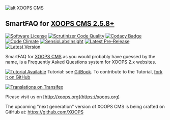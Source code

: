![alt XOOPS CMS](http://xoops.org/images/logoXoops4GithubRepository.png)
## SmartFAQ for  [XOOPS CMS 2.5.8+](https://xoops.org)
[![Software License](https://img.shields.io/badge/license-GPL-brightgreen.svg?style=flat)](LICENSE)
[![Scrutinizer Code Quality](https://img.shields.io/scrutinizer/g/mambax7/smartfaq.svg?style=flat)](https://scrutinizer-ci.com/g/mambax7/smartfaq/?branch=master)
[![Codacy Badge](https://api.codacy.com/project/badge/grade/2d27c0023ee54f0b9ba2b5d17a68b2a5)](https://www.codacy.com/app/mambax7/smartfaq)
[![Code Climate](https://img.shields.io/codeclimate/github/mambax7/smartfaq.svg?style=flat)](https://codeclimate.com/github/mambax7/smartfaq)
[![SensioLabsInsight](https://insight.sensiolabs.com/projects/10555054-c772-45fb-9d69-231ca48bb8a0/mini.png)](https://insight.sensiolabs.com/projects/10555054-c772-45fb-9d69-231ca48bb8a0)
[![Latest Pre-Release](https://img.shields.io/github/tag/XoopsModules25x/smartfaq.svg?style=flat)](https://github.com/XoopsModules25x/smartfaq/tags/)
[![Latest Version](https://img.shields.io/github/release/XoopsModules25x/smartfaq.svg?style=flat)](https://github.com/XoopsModules25x/smartfaq/releases/)

SmartFAQ for [XOOPS CMS](http://xoops.org) as you would probably have guessed by the name, is a Frequently Asked Questions system for XOOPS 2.x websites.

[![Tutorial Available](http://xoops.org/images/tutorial-available-blue.svg)](https://www.gitbook.com/book/xoops/smartfaq-tutorial/) Tutorial: see [GitBook](https://www.gitbook.com/book/xoops/smartfaq-tutorial/).
To contribute to the Tutorial, [fork it on GitHub](https://github.com/XoopsDocs/smartfaq-tutorial)

[![Translations on Transifex](http://xoops.org/images/translations-transifex-blue.svg)](https://www.transifex.com/xoops)

Please visit us on [http://xoops.org](https://xoops.org)

The upcoming "next generation" version of XOOPS CMS is being crafted on GitHub at: https://github.com/XOOPS
